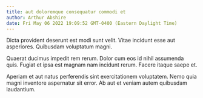 ```yaml
---
title: aut doloremque consequatur commodi et
author: Arthur Abshire
date: Fri May 06 2022 19:09:52 GMT-0400 (Eastern Daylight Time)
---
```

Dicta provident deserunt est modi sunt velit. Vitae incidunt esse aut asperiores. Quibusdam voluptatum magni.

 Quaerat ducimus impedit rem rerum. Dolor cum eos id nihil assumenda quis. Fugiat et ipsa est magnam nam incidunt rerum. Facere itaque saepe et.

 Aperiam et aut natus perferendis sint exercitationem voluptatem. Nemo quia magni inventore aspernatur sit error. Ab aut et veniam autem quibusdam laudantium.